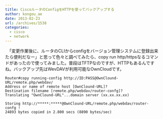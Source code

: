 ```yaml
---
title: CiscoルータのConfigをHTTPを使ってバックアップする
author: kongou_ae
date: 2013-02-23
url: /archives/1538
categories:
  - cisco
  - network
---
```

　「変更作業後に、ルータのCLIからconfigをバージョン管理システムに登録出来たら便利だなー」と思って色々と調べてみたら、copy run http/httpsなるコマンドがあったので使ってみました。普段はTFTPなのですが、HTTPもあるんですね。バックアップ先はWevDAVが利用可能なOwnCloudです。

<pre><code>Router#copy running-config http://ID:PASS@OwnClound-URL/remote.php/webdav/
Address or name of remote host [OwnClound-URL]? 
Destination filename [remote.php/webdav/router-confg]? 
Translating "OwnClound-URL"...domain server (xx.xx.xx.xx)

Storing http://*****:*****@OwnClound-URL/remote.php/webdav/router-confg !
24893 bytes copied in 2.800 secs (8890 bytes/sec)
</code></pre>